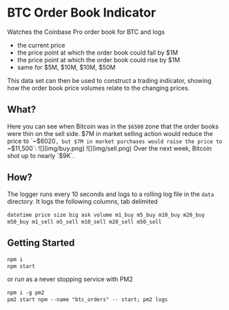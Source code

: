 # BTC Order Book Indicator

Watches the Coinbase Pro order book for BTC and logs
- the current price
- the price point at which the order book could fall by $1M
- the price point at which the order book could rise by $1M
- same for $5M, $10M, $10M, $50M

This data set can then be used to construct a trading indicator, showing how the order book price volumes relate to the changing prices.

## What?
Here you can see when Bitcoin was in the `$6500` zone that the order books were thin on the sell side. $7M in market selling action would reduce the price to `~$6020`, but $7M in market purchases would raise the price to `~$11,500`:
![](img/buy.png)
![](img/sell.png)
Over the next week, Bitcoin shot up to nearly `$9K`.

## How?
The logger runs every 10 seconds and logs to a rolling log file in the `data` directory.
It logs the following columns, tab delimited
```
datetime price size big ask volume m1_buy m5_buy m10_buy m20_buy m50_buy m1_sell m5_sell m10_sell m20_sell m50_sell
```

## Getting Started

```
npm i
npm start
```

or run as a never stopping service with PM2
```
npm i -g pm2
pm2 start npm --name "btc_orders" -- start; pm2 logs
```